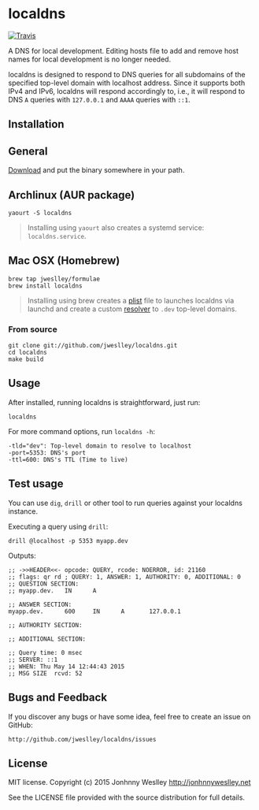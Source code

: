 # localdns

[![Travis](https://api.travis-ci.org/jweslley/localdns.png)](http://travis-ci.org/jweslley/localdns)

A DNS for local development. Editing hosts file to add and remove host names for local development is no longer needed.

localdns is designed to respond to DNS queries for all subdomains of the specified top-level domain with localhost address. Since it supports both IPv4 and IPv6, localdns will respond accordingly to, i.e., it will respond to DNS `A` queries with `127.0.0.1` and `AAAA` queries with `::1`.


## Installation

## General

[Download](https://github.com/jweslley/localdns/releases) and put the binary somewhere in your path.

## Archlinux (AUR package)

    yaourt -S localdns

> Installing using `yaourt` also creates a systemd service: `localdns.service`.

## Mac OSX (Homebrew)

    brew tap jweslley/formulae
    brew install localdns

> Installing using brew creates a [plist](https://developer.apple.com/library/mac/documentation/Darwin/Reference/ManPages/man5/plist.5.html) file to launches localdns via launchd and create a custom [resolver](https://developer.apple.com/library/mac/documentation/Darwin/Reference/ManPages/man5/resolver.5.html) to `.dev` top-level domains.

### From source

    git clone git://github.com/jweslley/localdns.git
    cd localdns
    make build

## Usage

After installed, running localdns is straightforward, just run:

    localdns

For more command options, run `localdns -h`:

    -tld="dev": Top-level domain to resolve to localhost
    -port=5353: DNS's port
    -ttl=600: DNS's TTL (Time to live)

## Test usage

You can use `dig`, `drill` or other tool to run queries against your localdns instance.

Executing a query using `drill`:

    drill @localhost -p 5353 myapp.dev

Outputs:

    ;; ->>HEADER<<- opcode: QUERY, rcode: NOERROR, id: 21160
    ;; flags: qr rd ; QUERY: 1, ANSWER: 1, AUTHORITY: 0, ADDITIONAL: 0 
    ;; QUESTION SECTION:
    ;; myapp.dev.   IN      A

    ;; ANSWER SECTION:
    myapp.dev.      600     IN      A       127.0.0.1

    ;; AUTHORITY SECTION:

    ;; ADDITIONAL SECTION:

    ;; Query time: 0 msec
    ;; SERVER: ::1
    ;; WHEN: Thu May 14 12:44:43 2015
    ;; MSG SIZE  rcvd: 52


## Bugs and Feedback

If you discover any bugs or have some idea, feel free to create an issue on GitHub:

    http://github.com/jweslley/localdns/issues


## License

MIT license. Copyright (c) 2015 Jonhnny Weslley <http://jonhnnyweslley.net>

See the LICENSE file provided with the source distribution for full details.
